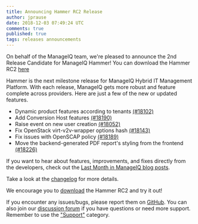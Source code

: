 ```yaml
---
title: Announcing Hammer RC2 Release
author: jprause
date: 2018-12-03 07:49:24 UTC
comments: true
published: true
tags: releases announcements
---
```


On behalf of the ManageIQ team, we're pleased to announce the 2nd Release Candidate for ManageIQ Hammer! You can download the Hammer RC2 [here](http://manageiq.org/download/)

Hammer is the next milestone release for ManageIQ Hybrid IT Management Platform. With each release, ManageIQ gets more robust and feature complete across providers. Here are just a few of the new or updated features.

* Dynamic product features according to tenants [(#18102)](https://github.com/ManageIQ/manageiq/pull/18102)
* Add Conversion Host features [(#18190)](https://github.com/ManageIQ/manageiq/pull/18190)
* Raise event on new user creation [(#18052)](https://github.com/ManageIQ/manageiq/pull/18052)
* Fix OpenStack virt-v2v-wrapper options hash [(#18143)](https://github.com/ManageIQ/manageiq/pull/18143)
* Fix issues with OpenSCAP policy [(#18189)](https://github.com/ManageIQ/manageiq/pull/18189)
* Move the backend-generated PDF report's styling from the frontend [(#18226)](https://github.com/ManageIQ/manageiq/pull/18226)

If you want to hear about features, improvements, and fixes directly from the developers, check out the [Last Month in ManageIQ blog posts](http://manageiq.org/blog/tags/LWIMIQ/).

Take a look at the [changelog](https://github.com/ManageIQ/manageiq/blob/hammer/CHANGELOG.md/) for more details.

We encourage you to [download](http://manageiq.org/download/) the Hammer RC2 and try it out!


If you encounter any issues/bugs, please report them on [GitHub](https://github.com/ManageIQ/manageiq/issues). You can also join our [discussion forum](http://talk.manageiq.org/) if you have questions or need more support. Remember to use the ["Support"](http://talk.manageiq.org/c/support) category.

